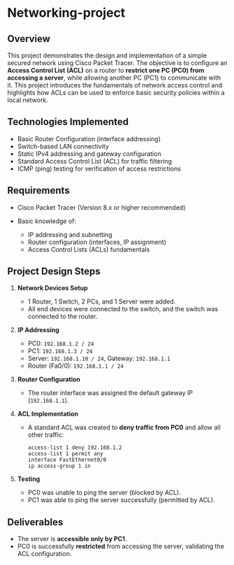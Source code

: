 # Networking-project

## Overview

This project demonstrates the design and implementation of a simple secured network using Cisco Packet Tracer.
The objective is to configure an **Access Control List (ACL)** on a router to **restrict one PC (PC0) from accessing a server**, while allowing another PC (PC1) to communicate with it. This project introduces the fundamentals of network access control and highlights how ACLs can be used to enforce basic security policies within a local network.

## Technologies Implemented

* Basic Router Configuration (interface addressing)
* Switch-based LAN connectivity
* Static IPv4 addressing and gateway configuration
* Standard Access Control List (ACL) for traffic filtering
* ICMP (ping) testing for verification of access restrictions

## Requirements

* Cisco Packet Tracer (Version 8.x or higher recommended)
* Basic knowledge of:

  * IP addressing and subnetting
  * Router configuration (interfaces, IP assignment)
  * Access Control Lists (ACLs) fundamentals

## Project Design Steps

1. **Network Devices Setup**

   * 1 Router, 1 Switch, 2 PCs, and 1 Server were added.
   * All end devices were connected to the switch, and the switch was connected to the router.

2. **IP Addressing**

   * PC0: `192.168.1.2 / 24`
   * PC1: `192.168.1.3 / 24`
   * Server: `192.168.1.10 / 24`, Gateway: `192.168.1.1`
   * Router (Fa0/0): `192.168.1.1 / 24`

3. **Router Configuration**

   * The router interface was assigned the default gateway IP (`192.168.1.1`).

4. **ACL Implementation**

   * A standard ACL was created to **deny traffic from PC0** and allow all other traffic:

     ```
     access-list 1 deny 192.168.1.2  
     access-list 1 permit any  
     interface FastEthernet0/0  
     ip access-group 1 in  
     ```

5. **Testing**

   * PC0 was unable to ping the server (blocked by ACL).
   * PC1 was able to ping the server successfully (permitted by ACL).

## Deliverables

* The server is **accessible only by PC1**.
* PC0 is successfully **restricted** from accessing the server, validating the ACL configuration.


